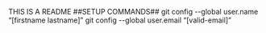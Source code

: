THIS IS A README
##SETUP COMMANDS##
git config --global user.name “[firstname lastname]”
git config --global user.email “[valid-email]”
